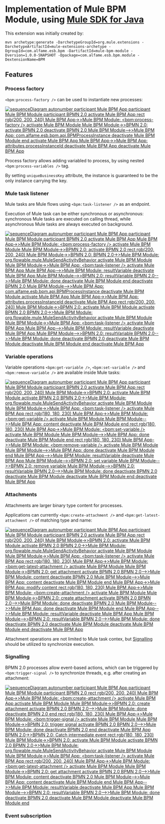 # Implementation of Mule BPM Module, using [Mule SDK for Java](https://docs.mulesoft.com/mule-sdk/1.1/getting-started)

This extension was initially created by:
```
mvn archetype:generate -DarchetypeGroupId=org.mule.extensions -DarchetypeArtifactId=mule-extensions-archetype -DgroupId=com.alfame.esb.bpm -DartifactId=mule-bpm-module -Dversion=1.0.0-SNAPSHOT -Dpackage=com.alfame.esb.bpm.module -DextensionName=BPM
```

## Features

### Process factory

`<bpm:process-factory />` can be used to instantiate new processes:

[![
sequenceDiagram
    autonumber
    participant Mule BPM App
    participant Mule BPM Module
    participant BPMN 2.0
    activate Mule BPM App
    rect rgb(200, 200, 240)
    Mule BPM App->>Mule BPM Module: <bpm:process-factory />
    activate Mule BPM Module
    Mule BPM Module->>BPMN 2.0: <startEvent />
    activate BPMN 2.0
    deactivate BPMN 2.0
    Mule BPM Module-->>Mule BPM App: com.alfame.esb.bpm.api.BPMProcessInstance
    deactivate Mule BPM Module
    end
    activate Mule BPM App
    Mule BPM App->>Mule BPM App: attributes.processInstanceId
    deactivate Mule BPM App
    deactivate Mule BPM App
](https://mermaid.ink/img/eyJjb2RlIjoic2VxdWVuY2VEaWFncmFtXG4gICAgYXV0b251bWJlclxuICAgIHBhcnRpY2lwYW50IE11bGUgQlBNIEFwcFxuICAgIHBhcnRpY2lwYW50IE11bGUgQlBNIE1vZHVsZVxuICAgIHBhcnRpY2lwYW50IEJQTU4gMi4wXG4gICAgYWN0aXZhdGUgTXVsZSBCUE0gQXBwXG4gICAgcmVjdCByZ2IoMjAwLCAyMDAsIDI0MClcbiAgICBNdWxlIEJQTSBBcHAtPj5NdWxlIEJQTSBNb2R1bGU6IDxicG06cHJvY2Vzcy1mYWN0b3J5IC8-XG4gICAgYWN0aXZhdGUgTXVsZSBCUE0gTW9kdWxlXG4gICAgTXVsZSBCUE0gTW9kdWxlLT4-QlBNTiAyLjA6IDxzdGFydEV2ZW50IC8-XG4gICAgYWN0aXZhdGUgQlBNTiAyLjBcbiAgICBkZWFjdGl2YXRlIEJQTU4gMi4wXG4gICAgTXVsZSBCUE0gTW9kdWxlLS0-Pk11bGUgQlBNIEFwcDogY29tLmFsZmFtZS5lc2IuYnBtLmFwaS5CUE1Qcm9jZXNzSW5zdGFuY2VcbiAgICBkZWFjdGl2YXRlIE11bGUgQlBNIE1vZHVsZVxuICAgIGVuZFxuICAgIGFjdGl2YXRlIE11bGUgQlBNIEFwcFxuICAgIE11bGUgQlBNIEFwcC0-Pk11bGUgQlBNIEFwcDogYXR0cmlidXRlcy5wcm9jZXNzSW5zdGFuY2VJZFxuICAgIGRlYWN0aXZhdGUgTXVsZSBCUE0gQXBwXG4gICAgZGVhY3RpdmF0ZSBNdWxlIEJQTSBBcHAiLCJtZXJtYWlkIjp7InRoZW1lIjoiZGVmYXVsdCJ9LCJ1cGRhdGVFZGl0b3IiOmZhbHNlfQ)](https://mermaid-js.github.io/mermaid-live-editor/#/edit/eyJjb2RlIjoic2VxdWVuY2VEaWFncmFtXG4gICAgYXV0b251bWJlclxuICAgIHBhcnRpY2lwYW50IE11bGUgQlBNIEFwcFxuICAgIHBhcnRpY2lwYW50IE11bGUgQlBNIE1vZHVsZVxuICAgIHBhcnRpY2lwYW50IEJQTU4gMi4wXG4gICAgYWN0aXZhdGUgTXVsZSBCUE0gQXBwXG4gICAgcmVjdCByZ2IoMjAwLCAyMDAsIDI0MClcbiAgICBNdWxlIEJQTSBBcHAtPj5NdWxlIEJQTSBNb2R1bGU6IDxicG06cHJvY2Vzcy1mYWN0b3J5IC8-XG4gICAgYWN0aXZhdGUgTXVsZSBCUE0gTW9kdWxlXG4gICAgTXVsZSBCUE0gTW9kdWxlLT4-QlBNTiAyLjA6IDxzdGFydEV2ZW50IC8-XG4gICAgYWN0aXZhdGUgQlBNTiAyLjBcbiAgICBkZWFjdGl2YXRlIEJQTU4gMi4wXG4gICAgTXVsZSBCUE0gTW9kdWxlLS0-Pk11bGUgQlBNIEFwcDogY29tLmFsZmFtZS5lc2IuYnBtLmFwaS5CUE1Qcm9jZXNzSW5zdGFuY2VcbiAgICBkZWFjdGl2YXRlIE11bGUgQlBNIE1vZHVsZVxuICAgIGVuZFxuICAgIGFjdGl2YXRlIE11bGUgQlBNIEFwcFxuICAgIE11bGUgQlBNIEFwcC0-Pk11bGUgQlBNIEFwcDogYXR0cmlidXRlcy5wcm9jZXNzSW5zdGFuY2VJZFxuICAgIGRlYWN0aXZhdGUgTXVsZSBCUE0gQXBwXG4gICAgZGVhY3RpdmF0ZSBNdWxlIEJQTSBBcHAiLCJtZXJtYWlkIjp7InRoZW1lIjoiZGVmYXVsdCJ9LCJ1cGRhdGVFZGl0b3IiOmZhbHNlfQ)

Process factory allows adding variabled to process, by using nested `<bpm:process-variables />` tag.

By setting `uniqueBusinessKey` attribute, the instance is guaranteed to be the only instance carrying the key.

### Mule task listener

Mule tasks are Mule flows using `<bpm:task-listener />` as an endpoint.

Execution of Mule task can be either synchronous or asynchronous: synchronous Mule tasks are executed on calling thread, while asynchronous Mule tasks are always executed on background.

[![
sequenceDiagram
    autonumber
    participant Mule BPM App
    participant Mule BPM Module
    participant BPMN 2.0
    activate Mule BPM App
    Mule BPM App->>Mule BPM Module: <bpm:process-factory />
    activate Mule BPM Module
    Mule BPM Module->>BPMN 2.0: <startEvent />
    activate BPMN 2.0
    rect rgb(200, 200, 240)
    Mule BPM Module->>BPMN 2.0: <serviceTask flowable:type="mule" flowable:async="false" />
    BPMN 2.0->>Mule BPM Module: org.flowable.mule.MuleSendActivityBehavior
    activate Mule BPM Module
    Mule BPM Module->>Mule BPM App: <bpm:task-listener />
    activate Mule BPM App
    Mule BPM App-->>Mule BPM Module: resultVariable
    deactivate Mule BPM App
    Mule BPM Module-->>BPMN 2.0: resultVariable
    BPMN 2.0-->>Mule BPM Module: done
    deactivate Mule BPM Module
    end
    deactivate BPMN 2.0
    Mule BPM Module-->>Mule BPM App: com.alfame.esb.bpm.api.BPMProcessInstance
    deactivate Mule BPM Module
    activate Mule BPM App
    Mule BPM App->>Mule BPM App: attributes.processInstanceId
    deactivate Mule BPM App
    rect rgb(200, 200, 240)
    Mule BPM Module->>BPMN 2.0: <serviceTask flowable:type="mule" flowable:async="true" />
    activate Mule BPM Module
    activate BPMN 2.0
    BPMN 2.0->>Mule BPM Module: org.flowable.mule.MuleSendActivityBehavior
    activate Mule BPM Module
    Mule BPM Module->>Mule BPM App: <bpm:task-listener />
    activate Mule BPM App
    Mule BPM App-->>Mule BPM Module: resultVariable
    deactivate Mule BPM App
    Mule BPM Module-->>BPMN 2.0: resultVariable
    BPMN 2.0-->>Mule BPM Module: done
    deactivate BPMN 2.0
    deactivate Mule BPM Module
    deactivate Mule BPM Module
    end
    deactivate Mule BPM App
](https://mermaid.ink/img/eyJjb2RlIjoic2VxdWVuY2VEaWFncmFtXG4gICAgYXV0b251bWJlclxuICAgIHBhcnRpY2lwYW50IE11bGUgQlBNIEFwcFxuICAgIHBhcnRpY2lwYW50IE11bGUgQlBNIE1vZHVsZVxuICAgIHBhcnRpY2lwYW50IEJQTU4gMi4wXG4gICAgYWN0aXZhdGUgTXVsZSBCUE0gQXBwXG4gICAgTXVsZSBCUE0gQXBwLT4-TXVsZSBCUE0gTW9kdWxlOiA8YnBtOnByb2Nlc3MtZmFjdG9yeSAvPlxuICAgIGFjdGl2YXRlIE11bGUgQlBNIE1vZHVsZVxuICAgIE11bGUgQlBNIE1vZHVsZS0-PkJQTU4gMi4wOiA8c3RhcnRFdmVudCAvPlxuICAgIGFjdGl2YXRlIEJQTU4gMi4wXG4gICAgcmVjdCByZ2IoMjAwLCAyMDAsIDI0MClcbiAgICBNdWxlIEJQTSBNb2R1bGUtPj5CUE1OIDIuMDogPHNlcnZpY2VUYXNrIGZsb3dhYmxlOnR5cGU9XCJtdWxlXCIgZmxvd2FibGU6YXN5bmM9XCJmYWxzZVwiIC8-XG4gICAgQlBNTiAyLjAtPj5NdWxlIEJQTSBNb2R1bGU6IG9yZy5mbG93YWJsZS5tdWxlLk11bGVTZW5kQWN0aXZpdHlCZWhhdmlvclxuICAgIGFjdGl2YXRlIE11bGUgQlBNIE1vZHVsZVxuICAgIE11bGUgQlBNIE1vZHVsZS0-Pk11bGUgQlBNIEFwcDogPGJwbTp0YXNrLWxpc3RlbmVyIC8-XG4gICAgYWN0aXZhdGUgTXVsZSBCUE0gQXBwXG4gICAgTXVsZSBCUE0gQXBwLS0-Pk11bGUgQlBNIE1vZHVsZTogcmVzdWx0VmFyaWFibGVcbiAgICBkZWFjdGl2YXRlIE11bGUgQlBNIEFwcFxuICAgIE11bGUgQlBNIE1vZHVsZS0tPj5CUE1OIDIuMDogcmVzdWx0VmFyaWFibGVcbiAgICBCUE1OIDIuMC0tPj5NdWxlIEJQTSBNb2R1bGU6IGRvbmVcbiAgICBkZWFjdGl2YXRlIE11bGUgQlBNIE1vZHVsZVxuICAgIGVuZFxuICAgIGRlYWN0aXZhdGUgQlBNTiAyLjBcbiAgICBNdWxlIEJQTSBNb2R1bGUtLT4-TXVsZSBCUE0gQXBwOiBjb20uYWxmYW1lLmVzYi5icG0uYXBpLkJQTVByb2Nlc3NJbnN0YW5jZVxuICAgIGRlYWN0aXZhdGUgTXVsZSBCUE0gTW9kdWxlXG4gICAgYWN0aXZhdGUgTXVsZSBCUE0gQXBwXG4gICAgTXVsZSBCUE0gQXBwLT4-TXVsZSBCUE0gQXBwOiBhdHRyaWJ1dGVzLnByb2Nlc3NJbnN0YW5jZUlkXG4gICAgZGVhY3RpdmF0ZSBNdWxlIEJQTSBBcHBcbiAgICByZWN0IHJnYigyMDAsIDIwMCwgMjQwKVxuICAgIE11bGUgQlBNIE1vZHVsZS0-PkJQTU4gMi4wOiA8c2VydmljZVRhc2sgZmxvd2FibGU6dHlwZT1cIm11bGVcIiBmbG93YWJsZTphc3luYz1cInRydWVcIiAvPlxuICAgIGFjdGl2YXRlIE11bGUgQlBNIE1vZHVsZVxuICAgIGFjdGl2YXRlIEJQTU4gMi4wXG4gICAgQlBNTiAyLjAtPj5NdWxlIEJQTSBNb2R1bGU6IG9yZy5mbG93YWJsZS5tdWxlLk11bGVTZW5kQWN0aXZpdHlCZWhhdmlvclxuICAgIGFjdGl2YXRlIE11bGUgQlBNIE1vZHVsZVxuICAgIE11bGUgQlBNIE1vZHVsZS0-Pk11bGUgQlBNIEFwcDogPGJwbTp0YXNrLWxpc3RlbmVyIC8-XG4gICAgYWN0aXZhdGUgTXVsZSBCUE0gQXBwXG4gICAgTXVsZSBCUE0gQXBwLS0-Pk11bGUgQlBNIE1vZHVsZTogcmVzdWx0VmFyaWFibGVcbiAgICBkZWFjdGl2YXRlIE11bGUgQlBNIEFwcFxuICAgIE11bGUgQlBNIE1vZHVsZS0tPj5CUE1OIDIuMDogcmVzdWx0VmFyaWFibGVcbiAgICBCUE1OIDIuMC0tPj5NdWxlIEJQTSBNb2R1bGU6IGRvbmVcbiAgICBkZWFjdGl2YXRlIEJQTU4gMi4wXG4gICAgZGVhY3RpdmF0ZSBNdWxlIEJQTSBNb2R1bGVcbiAgICBkZWFjdGl2YXRlIE11bGUgQlBNIE1vZHVsZVxuICAgIGVuZFxuICAgIGRlYWN0aXZhdGUgTXVsZSBCUE0gQXBwIiwibWVybWFpZCI6eyJ0aGVtZSI6ImRlZmF1bHQifSwidXBkYXRlRWRpdG9yIjpmYWxzZX0)](https://mermaid-js.github.io/mermaid-live-editor/#/edit/eyJjb2RlIjoic2VxdWVuY2VEaWFncmFtXG4gICAgYXV0b251bWJlclxuICAgIHBhcnRpY2lwYW50IE11bGUgQlBNIEFwcFxuICAgIHBhcnRpY2lwYW50IE11bGUgQlBNIE1vZHVsZVxuICAgIHBhcnRpY2lwYW50IEJQTU4gMi4wXG4gICAgYWN0aXZhdGUgTXVsZSBCUE0gQXBwXG4gICAgTXVsZSBCUE0gQXBwLT4-TXVsZSBCUE0gTW9kdWxlOiA8YnBtOnByb2Nlc3MtZmFjdG9yeSAvPlxuICAgIGFjdGl2YXRlIE11bGUgQlBNIE1vZHVsZVxuICAgIE11bGUgQlBNIE1vZHVsZS0-PkJQTU4gMi4wOiA8c3RhcnRFdmVudCAvPlxuICAgIGFjdGl2YXRlIEJQTU4gMi4wXG4gICAgcmVjdCByZ2IoMjAwLCAyMDAsIDI0MClcbiAgICBNdWxlIEJQTSBNb2R1bGUtPj5CUE1OIDIuMDogPHNlcnZpY2VUYXNrIGZsb3dhYmxlOnR5cGU9XCJtdWxlXCIgZmxvd2FibGU6YXN5bmM9XCJmYWxzZVwiIC8-XG4gICAgQlBNTiAyLjAtPj5NdWxlIEJQTSBNb2R1bGU6IG9yZy5mbG93YWJsZS5tdWxlLk11bGVTZW5kQWN0aXZpdHlCZWhhdmlvclxuICAgIGFjdGl2YXRlIE11bGUgQlBNIE1vZHVsZVxuICAgIE11bGUgQlBNIE1vZHVsZS0-Pk11bGUgQlBNIEFwcDogPGJwbTp0YXNrLWxpc3RlbmVyIC8-XG4gICAgYWN0aXZhdGUgTXVsZSBCUE0gQXBwXG4gICAgTXVsZSBCUE0gQXBwLS0-Pk11bGUgQlBNIE1vZHVsZTogcmVzdWx0VmFyaWFibGVcbiAgICBkZWFjdGl2YXRlIE11bGUgQlBNIEFwcFxuICAgIE11bGUgQlBNIE1vZHVsZS0tPj5CUE1OIDIuMDogcmVzdWx0VmFyaWFibGVcbiAgICBCUE1OIDIuMC0tPj5NdWxlIEJQTSBNb2R1bGU6IGRvbmVcbiAgICBkZWFjdGl2YXRlIE11bGUgQlBNIE1vZHVsZVxuICAgIGVuZFxuICAgIGRlYWN0aXZhdGUgQlBNTiAyLjBcbiAgICBNdWxlIEJQTSBNb2R1bGUtLT4-TXVsZSBCUE0gQXBwOiBjb20uYWxmYW1lLmVzYi5icG0uYXBpLkJQTVByb2Nlc3NJbnN0YW5jZVxuICAgIGRlYWN0aXZhdGUgTXVsZSBCUE0gTW9kdWxlXG4gICAgYWN0aXZhdGUgTXVsZSBCUE0gQXBwXG4gICAgTXVsZSBCUE0gQXBwLT4-TXVsZSBCUE0gQXBwOiBhdHRyaWJ1dGVzLnByb2Nlc3NJbnN0YW5jZUlkXG4gICAgZGVhY3RpdmF0ZSBNdWxlIEJQTSBBcHBcbiAgICByZWN0IHJnYigyMDAsIDIwMCwgMjQwKVxuICAgIE11bGUgQlBNIE1vZHVsZS0-PkJQTU4gMi4wOiA8c2VydmljZVRhc2sgZmxvd2FibGU6dHlwZT1cIm11bGVcIiBmbG93YWJsZTphc3luYz1cInRydWVcIiAvPlxuICAgIGFjdGl2YXRlIE11bGUgQlBNIE1vZHVsZVxuICAgIGFjdGl2YXRlIEJQTU4gMi4wXG4gICAgQlBNTiAyLjAtPj5NdWxlIEJQTSBNb2R1bGU6IG9yZy5mbG93YWJsZS5tdWxlLk11bGVTZW5kQWN0aXZpdHlCZWhhdmlvclxuICAgIGFjdGl2YXRlIE11bGUgQlBNIE1vZHVsZVxuICAgIE11bGUgQlBNIE1vZHVsZS0-Pk11bGUgQlBNIEFwcDogPGJwbTp0YXNrLWxpc3RlbmVyIC8-XG4gICAgYWN0aXZhdGUgTXVsZSBCUE0gQXBwXG4gICAgTXVsZSBCUE0gQXBwLS0-Pk11bGUgQlBNIE1vZHVsZTogcmVzdWx0VmFyaWFibGVcbiAgICBkZWFjdGl2YXRlIE11bGUgQlBNIEFwcFxuICAgIE11bGUgQlBNIE1vZHVsZS0tPj5CUE1OIDIuMDogcmVzdWx0VmFyaWFibGVcbiAgICBCUE1OIDIuMC0tPj5NdWxlIEJQTSBNb2R1bGU6IGRvbmVcbiAgICBkZWFjdGl2YXRlIEJQTU4gMi4wXG4gICAgZGVhY3RpdmF0ZSBNdWxlIEJQTSBNb2R1bGVcbiAgICBkZWFjdGl2YXRlIE11bGUgQlBNIE1vZHVsZVxuICAgIGVuZFxuICAgIGRlYWN0aXZhdGUgTXVsZSBCUE0gQXBwIiwibWVybWFpZCI6eyJ0aGVtZSI6ImRlZmF1bHQifSwidXBkYXRlRWRpdG9yIjpmYWxzZX0)

### Variable operations

Variable operations `<bpm:get-variable />`, `<bpm:set-variable />` and `<bpm:remove-variable />` are available inside Mule tasks:

[![
sequenceDiagram
    autonumber
    participant Mule BPM App
    participant Mule BPM Module
    participant BPMN 2.0
    activate Mule BPM App
    rect rgb(200, 200, 240)
    Mule BPM Module->>BPMN 2.0: <serviceTask flowable:type="mule" flowable:async="true" />
    activate Mule BPM Module
    activate BPMN 2.0
    BPMN 2.0->>Mule BPM Module: org.flowable.mule.MuleSendActivityBehavior
    activate Mule BPM Module
    Mule BPM Module->>Mule BPM App: <bpm:task-listener />
    activate Mule BPM App
    rect rgb(180, 180, 230)
    Mule BPM App->>Mule BPM Module: <bpm:get-variable />
    activate Mule BPM Module
    Mule BPM Module-->>Mule BPM App: content
    deactivate Mule BPM Module
    end
    rect rgb(180, 180, 230)
    Mule BPM App->>Mule BPM Module: <bpm:set-variable />
    activate Mule BPM Module
    Mule BPM Module-->>Mule BPM App: done
    deactivate Mule BPM Module
    end
    rect rgb(180, 180, 230)
    Mule BPM App->>Mule BPM Module: <bpm:remove-variable />
    activate Mule BPM Module
    Mule BPM Module-->>Mule BPM App: done
    deactivate Mule BPM Module
    end
    Mule BPM App-->>Mule BPM Module: resultVariable
    deactivate Mule BPM App
    Mule BPM Module-->>BPMN 2.0: set variable
    Mule BPM Module-->>BPMN 2.0: remove variable
    Mule BPM Module-->>BPMN 2.0: resultVariable
    BPMN 2.0-->>Mule BPM Module: done
    deactivate BPMN 2.0
    deactivate Mule BPM Module
    deactivate Mule BPM Module
    end
    deactivate Mule BPM App
](https://mermaid.ink/img/eyJjb2RlIjoic2VxdWVuY2VEaWFncmFtXG4gICAgYXV0b251bWJlclxuICAgIHBhcnRpY2lwYW50IE11bGUgQlBNIEFwcFxuICAgIHBhcnRpY2lwYW50IE11bGUgQlBNIE1vZHVsZVxuICAgIHBhcnRpY2lwYW50IEJQTU4gMi4wXG4gICAgYWN0aXZhdGUgTXVsZSBCUE0gQXBwXG4gICAgcmVjdCByZ2IoMjAwLCAyMDAsIDI0MClcbiAgICBNdWxlIEJQTSBNb2R1bGUtPj5CUE1OIDIuMDogPHNlcnZpY2VUYXNrIGZsb3dhYmxlOnR5cGU9XCJtdWxlXCIgZmxvd2FibGU6YXN5bmM9XCJ0cnVlXCIgLz5cbiAgICBhY3RpdmF0ZSBNdWxlIEJQTSBNb2R1bGVcbiAgICBhY3RpdmF0ZSBCUE1OIDIuMFxuICAgIEJQTU4gMi4wLT4-TXVsZSBCUE0gTW9kdWxlOiBvcmcuZmxvd2FibGUubXVsZS5NdWxlU2VuZEFjdGl2aXR5QmVoYXZpb3JcbiAgICBhY3RpdmF0ZSBNdWxlIEJQTSBNb2R1bGVcbiAgICBNdWxlIEJQTSBNb2R1bGUtPj5NdWxlIEJQTSBBcHA6IDxicG06dGFzay1saXN0ZW5lciAvPlxuICAgIGFjdGl2YXRlIE11bGUgQlBNIEFwcFxuICAgIHJlY3QgcmdiKDE4MCwgMTgwLCAyMzApXG4gICAgTXVsZSBCUE0gQXBwLT4-TXVsZSBCUE0gTW9kdWxlOiA8YnBtOmdldC12YXJpYWJsZSAvPlxuICAgIGFjdGl2YXRlIE11bGUgQlBNIE1vZHVsZVxuICAgIE11bGUgQlBNIE1vZHVsZS0tPj5NdWxlIEJQTSBBcHA6IGNvbnRlbnRcbiAgICBkZWFjdGl2YXRlIE11bGUgQlBNIE1vZHVsZVxuICAgIGVuZFxuICAgIHJlY3QgcmdiKDE4MCwgMTgwLCAyMzApXG4gICAgTXVsZSBCUE0gQXBwLT4-TXVsZSBCUE0gTW9kdWxlOiA8YnBtOnNldC12YXJpYWJsZSAvPlxuICAgIGFjdGl2YXRlIE11bGUgQlBNIE1vZHVsZVxuICAgIE11bGUgQlBNIE1vZHVsZS0tPj5NdWxlIEJQTSBBcHA6IGRvbmVcbiAgICBkZWFjdGl2YXRlIE11bGUgQlBNIE1vZHVsZVxuICAgIGVuZFxuICAgIHJlY3QgcmdiKDE4MCwgMTgwLCAyMzApXG4gICAgTXVsZSBCUE0gQXBwLT4-TXVsZSBCUE0gTW9kdWxlOiA8YnBtOnJlbW92ZS12YXJpYWJsZSAvPlxuICAgIGFjdGl2YXRlIE11bGUgQlBNIE1vZHVsZVxuICAgIE11bGUgQlBNIE1vZHVsZS0tPj5NdWxlIEJQTSBBcHA6IGRvbmVcbiAgICBkZWFjdGl2YXRlIE11bGUgQlBNIE1vZHVsZVxuICAgIGVuZFxuICAgIE11bGUgQlBNIEFwcC0tPj5NdWxlIEJQTSBNb2R1bGU6IHJlc3VsdFZhcmlhYmxlXG4gICAgZGVhY3RpdmF0ZSBNdWxlIEJQTSBBcHBcbiAgICBNdWxlIEJQTSBNb2R1bGUtLT4-QlBNTiAyLjA6IHNldCB2YXJpYWJsZVxuICAgIE11bGUgQlBNIE1vZHVsZS0tPj5CUE1OIDIuMDogcmVtb3ZlIHZhcmlhYmxlXG4gICAgTXVsZSBCUE0gTW9kdWxlLS0-PkJQTU4gMi4wOiByZXN1bHRWYXJpYWJsZVxuICAgIEJQTU4gMi4wLS0-Pk11bGUgQlBNIE1vZHVsZTogZG9uZVxuICAgIGRlYWN0aXZhdGUgQlBNTiAyLjBcbiAgICBkZWFjdGl2YXRlIE11bGUgQlBNIE1vZHVsZVxuICAgIGRlYWN0aXZhdGUgTXVsZSBCUE0gTW9kdWxlXG4gICAgZW5kXG4gICAgZGVhY3RpdmF0ZSBNdWxlIEJQTSBBcHAiLCJtZXJtYWlkIjp7InRoZW1lIjoiZGVmYXVsdCJ9LCJ1cGRhdGVFZGl0b3IiOmZhbHNlfQ)](https://mermaid-js.github.io/mermaid-live-editor/#/edit/eyJjb2RlIjoic2VxdWVuY2VEaWFncmFtXG4gICAgYXV0b251bWJlclxuICAgIHBhcnRpY2lwYW50IE11bGUgQlBNIEFwcFxuICAgIHBhcnRpY2lwYW50IE11bGUgQlBNIE1vZHVsZVxuICAgIHBhcnRpY2lwYW50IEJQTU4gMi4wXG4gICAgYWN0aXZhdGUgTXVsZSBCUE0gQXBwXG4gICAgcmVjdCByZ2IoMjAwLCAyMDAsIDI0MClcbiAgICBNdWxlIEJQTSBNb2R1bGUtPj5CUE1OIDIuMDogPHNlcnZpY2VUYXNrIGZsb3dhYmxlOnR5cGU9XCJtdWxlXCIgZmxvd2FibGU6YXN5bmM9XCJ0cnVlXCIgLz5cbiAgICBhY3RpdmF0ZSBNdWxlIEJQTSBNb2R1bGVcbiAgICBhY3RpdmF0ZSBCUE1OIDIuMFxuICAgIEJQTU4gMi4wLT4-TXVsZSBCUE0gTW9kdWxlOiBvcmcuZmxvd2FibGUubXVsZS5NdWxlU2VuZEFjdGl2aXR5QmVoYXZpb3JcbiAgICBhY3RpdmF0ZSBNdWxlIEJQTSBNb2R1bGVcbiAgICBNdWxlIEJQTSBNb2R1bGUtPj5NdWxlIEJQTSBBcHA6IDxicG06dGFzay1saXN0ZW5lciAvPlxuICAgIGFjdGl2YXRlIE11bGUgQlBNIEFwcFxuICAgIHJlY3QgcmdiKDE4MCwgMTgwLCAyMzApXG4gICAgTXVsZSBCUE0gQXBwLT4-TXVsZSBCUE0gTW9kdWxlOiA8YnBtOmdldC12YXJpYWJsZSAvPlxuICAgIGFjdGl2YXRlIE11bGUgQlBNIE1vZHVsZVxuICAgIE11bGUgQlBNIE1vZHVsZS0tPj5NdWxlIEJQTSBBcHA6IGNvbnRlbnRcbiAgICBkZWFjdGl2YXRlIE11bGUgQlBNIE1vZHVsZVxuICAgIGVuZFxuICAgIHJlY3QgcmdiKDE4MCwgMTgwLCAyMzApXG4gICAgTXVsZSBCUE0gQXBwLT4-TXVsZSBCUE0gTW9kdWxlOiA8YnBtOnNldC12YXJpYWJsZSAvPlxuICAgIGFjdGl2YXRlIE11bGUgQlBNIE1vZHVsZVxuICAgIE11bGUgQlBNIE1vZHVsZS0tPj5NdWxlIEJQTSBBcHA6IGRvbmVcbiAgICBkZWFjdGl2YXRlIE11bGUgQlBNIE1vZHVsZVxuICAgIGVuZFxuICAgIHJlY3QgcmdiKDE4MCwgMTgwLCAyMzApXG4gICAgTXVsZSBCUE0gQXBwLT4-TXVsZSBCUE0gTW9kdWxlOiA8YnBtOnJlbW92ZS12YXJpYWJsZSAvPlxuICAgIGFjdGl2YXRlIE11bGUgQlBNIE1vZHVsZVxuICAgIE11bGUgQlBNIE1vZHVsZS0tPj5NdWxlIEJQTSBBcHA6IGRvbmVcbiAgICBkZWFjdGl2YXRlIE11bGUgQlBNIE1vZHVsZVxuICAgIGVuZFxuICAgIE11bGUgQlBNIEFwcC0tPj5NdWxlIEJQTSBNb2R1bGU6IHJlc3VsdFZhcmlhYmxlXG4gICAgZGVhY3RpdmF0ZSBNdWxlIEJQTSBBcHBcbiAgICBNdWxlIEJQTSBNb2R1bGUtLT4-QlBNTiAyLjA6IHNldCB2YXJpYWJsZVxuICAgIE11bGUgQlBNIE1vZHVsZS0tPj5CUE1OIDIuMDogcmVtb3ZlIHZhcmlhYmxlXG4gICAgTXVsZSBCUE0gTW9kdWxlLS0-PkJQTU4gMi4wOiByZXN1bHRWYXJpYWJsZVxuICAgIEJQTU4gMi4wLS0-Pk11bGUgQlBNIE1vZHVsZTogZG9uZVxuICAgIGRlYWN0aXZhdGUgQlBNTiAyLjBcbiAgICBkZWFjdGl2YXRlIE11bGUgQlBNIE1vZHVsZVxuICAgIGRlYWN0aXZhdGUgTXVsZSBCUE0gTW9kdWxlXG4gICAgZW5kXG4gICAgZGVhY3RpdmF0ZSBNdWxlIEJQTSBBcHAiLCJtZXJtYWlkIjp7InRoZW1lIjoiZGVmYXVsdCJ9LCJ1cGRhdGVFZGl0b3IiOmZhbHNlfQ)


### Attachments

Attachments are larger binary type content for processes.

Applications can currently `<bpm:create-attachment />` and `<bpm:get-latest-attachment />` of matching type and name:

[![
sequenceDiagram
    autonumber
    participant Mule BPM App
    participant Mule BPM Module
    participant BPMN 2.0
    activate Mule BPM App
    rect rgb(200, 200, 240)
    Mule BPM Module->>BPMN 2.0: <serviceTask flowable:type="mule" flowable:async="true" />
    activate Mule BPM Module
    activate BPMN 2.0
    BPMN 2.0->>Mule BPM Module: org.flowable.mule.MuleSendActivityBehavior
    activate Mule BPM Module
    Mule BPM Module->>Mule BPM App: <bpm:task-listener />
    activate Mule BPM App
    rect rgb(180, 180, 230)
    Mule BPM App->>Mule BPM Module: <bpm:get-latest-attachment />
    activate Mule BPM Module
    Mule BPM Module->>BPMN 2.0: get attachment
    activate BPMN 2.0
    BPMN 2.0-->>Mule BPM Module: content
    deactivate BPMN 2.0
    Mule BPM Module-->>Mule BPM App: content
    deactivate Mule BPM Module
    end
    Mule BPM App->>Mule BPM App: modify content
    rect rgb(180, 180, 230)
    Mule BPM App->>Mule BPM Module: <bpm:create-attachment />
    activate Mule BPM Module
    Mule BPM Module->>BPMN 2.0: create attachment
    activate BPMN 2.0
    BPMN 2.0-->>Mule BPM Module: done
    deactivate BPMN 2.0
    Mule BPM Module-->>Mule BPM App: done
    deactivate Mule BPM Module
    end
    Mule BPM App-->>Mule BPM Module: resultVariable
    deactivate Mule BPM App
    Mule BPM Module-->>BPMN 2.0: resultVariable
    BPMN 2.0-->>Mule BPM Module: done
    deactivate BPMN 2.0
    deactivate Mule BPM Module
    deactivate Mule BPM Module
    end
    deactivate Mule BPM App
](https://mermaid.ink/img/eyJjb2RlIjoic2VxdWVuY2VEaWFncmFtXG4gICAgYXV0b251bWJlclxuICAgIHBhcnRpY2lwYW50IE11bGUgQlBNIEFwcFxuICAgIHBhcnRpY2lwYW50IE11bGUgQlBNIE1vZHVsZVxuICAgIHBhcnRpY2lwYW50IEJQTU4gMi4wXG4gICAgYWN0aXZhdGUgTXVsZSBCUE0gQXBwXG4gICAgcmVjdCByZ2IoMjAwLCAyMDAsIDI0MClcbiAgICBNdWxlIEJQTSBNb2R1bGUtPj5CUE1OIDIuMDogPHNlcnZpY2VUYXNrIGZsb3dhYmxlOnR5cGU9XCJtdWxlXCIgZmxvd2FibGU6YXN5bmM9XCJ0cnVlXCIgLz5cbiAgICBhY3RpdmF0ZSBNdWxlIEJQTSBNb2R1bGVcbiAgICBhY3RpdmF0ZSBCUE1OIDIuMFxuICAgIEJQTU4gMi4wLT4-TXVsZSBCUE0gTW9kdWxlOiBvcmcuZmxvd2FibGUubXVsZS5NdWxlU2VuZEFjdGl2aXR5QmVoYXZpb3JcbiAgICBhY3RpdmF0ZSBNdWxlIEJQTSBNb2R1bGVcbiAgICBNdWxlIEJQTSBNb2R1bGUtPj5NdWxlIEJQTSBBcHA6IDxicG06dGFzay1saXN0ZW5lciAvPlxuICAgIGFjdGl2YXRlIE11bGUgQlBNIEFwcFxuICAgIHJlY3QgcmdiKDE4MCwgMTgwLCAyMzApXG4gICAgTXVsZSBCUE0gQXBwLT4-TXVsZSBCUE0gTW9kdWxlOiA8YnBtOmdldC1sYXRlc3QtYXR0YWNobWVudCAvPlxuICAgIGFjdGl2YXRlIE11bGUgQlBNIE1vZHVsZVxuICAgIE11bGUgQlBNIE1vZHVsZS0-PkJQTU4gMi4wOiBnZXQgYXR0YWNobWVudFxuICAgIGFjdGl2YXRlIEJQTU4gMi4wXG4gICAgQlBNTiAyLjAtLT4-TXVsZSBCUE0gTW9kdWxlOiBjb250ZW50XG4gICAgZGVhY3RpdmF0ZSBCUE1OIDIuMFxuICAgIE11bGUgQlBNIE1vZHVsZS0tPj5NdWxlIEJQTSBBcHA6IGNvbnRlbnRcbiAgICBkZWFjdGl2YXRlIE11bGUgQlBNIE1vZHVsZVxuICAgIGVuZFxuICAgIE11bGUgQlBNIEFwcC0-Pk11bGUgQlBNIEFwcDogbW9kaWZ5IGNvbnRlbnRcbiAgICByZWN0IHJnYigxODAsIDE4MCwgMjMwKVxuICAgIE11bGUgQlBNIEFwcC0-Pk11bGUgQlBNIE1vZHVsZTogPGJwbTpjcmVhdGUtYXR0YWNobWVudCAvPlxuICAgIGFjdGl2YXRlIE11bGUgQlBNIE1vZHVsZVxuICAgIE11bGUgQlBNIE1vZHVsZS0-PkJQTU4gMi4wOiBjcmVhdGUgYXR0YWNobWVudFxuICAgIGFjdGl2YXRlIEJQTU4gMi4wXG4gICAgQlBNTiAyLjAtLT4-TXVsZSBCUE0gTW9kdWxlOiBkb25lXG4gICAgZGVhY3RpdmF0ZSBCUE1OIDIuMFxuICAgIE11bGUgQlBNIE1vZHVsZS0tPj5NdWxlIEJQTSBBcHA6IGRvbmVcbiAgICBkZWFjdGl2YXRlIE11bGUgQlBNIE1vZHVsZVxuICAgIGVuZFxuICAgIE11bGUgQlBNIEFwcC0tPj5NdWxlIEJQTSBNb2R1bGU6IHJlc3VsdFZhcmlhYmxlXG4gICAgZGVhY3RpdmF0ZSBNdWxlIEJQTSBBcHBcbiAgICBNdWxlIEJQTSBNb2R1bGUtLT4-QlBNTiAyLjA6IHJlc3VsdFZhcmlhYmxlXG4gICAgQlBNTiAyLjAtLT4-TXVsZSBCUE0gTW9kdWxlOiBkb25lXG4gICAgZGVhY3RpdmF0ZSBCUE1OIDIuMFxuICAgIGRlYWN0aXZhdGUgTXVsZSBCUE0gTW9kdWxlXG4gICAgZGVhY3RpdmF0ZSBNdWxlIEJQTSBNb2R1bGVcbiAgICBlbmRcbiAgICBkZWFjdGl2YXRlIE11bGUgQlBNIEFwcCIsIm1lcm1haWQiOnsidGhlbWUiOiJkZWZhdWx0In0sInVwZGF0ZUVkaXRvciI6ZmFsc2V9)](https://mermaid-js.github.io/mermaid-live-editor/#/edit/eyJjb2RlIjoic2VxdWVuY2VEaWFncmFtXG4gICAgYXV0b251bWJlclxuICAgIHBhcnRpY2lwYW50IE11bGUgQlBNIEFwcFxuICAgIHBhcnRpY2lwYW50IE11bGUgQlBNIE1vZHVsZVxuICAgIHBhcnRpY2lwYW50IEJQTU4gMi4wXG4gICAgYWN0aXZhdGUgTXVsZSBCUE0gQXBwXG4gICAgcmVjdCByZ2IoMjAwLCAyMDAsIDI0MClcbiAgICBNdWxlIEJQTSBNb2R1bGUtPj5CUE1OIDIuMDogPHNlcnZpY2VUYXNrIGZsb3dhYmxlOnR5cGU9XCJtdWxlXCIgZmxvd2FibGU6YXN5bmM9XCJ0cnVlXCIgLz5cbiAgICBhY3RpdmF0ZSBNdWxlIEJQTSBNb2R1bGVcbiAgICBhY3RpdmF0ZSBCUE1OIDIuMFxuICAgIEJQTU4gMi4wLT4-TXVsZSBCUE0gTW9kdWxlOiBvcmcuZmxvd2FibGUubXVsZS5NdWxlU2VuZEFjdGl2aXR5QmVoYXZpb3JcbiAgICBhY3RpdmF0ZSBNdWxlIEJQTSBNb2R1bGVcbiAgICBNdWxlIEJQTSBNb2R1bGUtPj5NdWxlIEJQTSBBcHA6IDxicG06dGFzay1saXN0ZW5lciAvPlxuICAgIGFjdGl2YXRlIE11bGUgQlBNIEFwcFxuICAgIHJlY3QgcmdiKDE4MCwgMTgwLCAyMzApXG4gICAgTXVsZSBCUE0gQXBwLT4-TXVsZSBCUE0gTW9kdWxlOiA8YnBtOmdldC1sYXRlc3QtYXR0YWNobWVudCAvPlxuICAgIGFjdGl2YXRlIE11bGUgQlBNIE1vZHVsZVxuICAgIE11bGUgQlBNIE1vZHVsZS0-PkJQTU4gMi4wOiBnZXQgYXR0YWNobWVudFxuICAgIGFjdGl2YXRlIEJQTU4gMi4wXG4gICAgQlBNTiAyLjAtLT4-TXVsZSBCUE0gTW9kdWxlOiBjb250ZW50XG4gICAgZGVhY3RpdmF0ZSBCUE1OIDIuMFxuICAgIE11bGUgQlBNIE1vZHVsZS0tPj5NdWxlIEJQTSBBcHA6IGNvbnRlbnRcbiAgICBkZWFjdGl2YXRlIE11bGUgQlBNIE1vZHVsZVxuICAgIGVuZFxuICAgIE11bGUgQlBNIEFwcC0-Pk11bGUgQlBNIEFwcDogbW9kaWZ5IGNvbnRlbnRcbiAgICByZWN0IHJnYigxODAsIDE4MCwgMjMwKVxuICAgIE11bGUgQlBNIEFwcC0-Pk11bGUgQlBNIE1vZHVsZTogPGJwbTpjcmVhdGUtYXR0YWNobWVudCAvPlxuICAgIGFjdGl2YXRlIE11bGUgQlBNIE1vZHVsZVxuICAgIE11bGUgQlBNIE1vZHVsZS0-PkJQTU4gMi4wOiBjcmVhdGUgYXR0YWNobWVudFxuICAgIGFjdGl2YXRlIEJQTU4gMi4wXG4gICAgQlBNTiAyLjAtLT4-TXVsZSBCUE0gTW9kdWxlOiBkb25lXG4gICAgZGVhY3RpdmF0ZSBCUE1OIDIuMFxuICAgIE11bGUgQlBNIE1vZHVsZS0tPj5NdWxlIEJQTSBBcHA6IGRvbmVcbiAgICBkZWFjdGl2YXRlIE11bGUgQlBNIE1vZHVsZVxuICAgIGVuZFxuICAgIE11bGUgQlBNIEFwcC0tPj5NdWxlIEJQTSBNb2R1bGU6IHJlc3VsdFZhcmlhYmxlXG4gICAgZGVhY3RpdmF0ZSBNdWxlIEJQTSBBcHBcbiAgICBNdWxlIEJQTSBNb2R1bGUtLT4-QlBNTiAyLjA6IHJlc3VsdFZhcmlhYmxlXG4gICAgQlBNTiAyLjAtLT4-TXVsZSBCUE0gTW9kdWxlOiBkb25lXG4gICAgZGVhY3RpdmF0ZSBCUE1OIDIuMFxuICAgIGRlYWN0aXZhdGUgTXVsZSBCUE0gTW9kdWxlXG4gICAgZGVhY3RpdmF0ZSBNdWxlIEJQTSBNb2R1bGVcbiAgICBlbmRcbiAgICBkZWFjdGl2YXRlIE11bGUgQlBNIEFwcCIsIm1lcm1haWQiOnsidGhlbWUiOiJkZWZhdWx0In0sInVwZGF0ZUVkaXRvciI6ZmFsc2V9)

Attachment operations are not limited to Mule task contex, but [Signalling](#signalling) should be utilized to synchronize execution.

### Signalling

BPMN 2.0 processes allow event-based actions, which can be triggered by `<bpm:trigger-signal />` to synchronize threads, e.g. after creating an attachment:

[![
sequenceDiagram
    autonumber
    participant Mule BPM App
    participant Mule BPM Module
    participant BPMN 2.0
    rect rgb(200, 200, 240)
    Mule BPM App->>Mule BPM Module: <bpm:create-attachment />
    activate Mule BPM App
    activate Mule BPM Module
    Mule BPM Module->>BPMN 2.0: create attachment
    activate BPMN 2.0
    BPMN 2.0-->>Mule BPM Module: done
    deactivate BPMN 2.0
    end
    rect rgb(180, 180, 230)
    Mule BPM App->>Mule BPM Module: <bpm:trigger-signal />
    activate Mule BPM Module
    Mule BPM Module->>BPMN 2.0: trigger signal
    activate BPMN 2.0
    BPMN 2.0-->>Mule BPM Module: done
    deactivate BPMN 2.0
    end
    deactivate Mule BPM App
    BPMN 2.0->>BPMN 2.0: Catch intermediate event
    rect rgb(180, 180, 230)
    Mule BPM Module->>BPMN 2.0: <serviceTask flowable:type="mule" flowable:async="true" />
    activate Mule BPM Module
    activate BPMN 2.0
    BPMN 2.0->>Mule BPM Module: org.flowable.mule.MuleSendActivityBehavior
    activate Mule BPM Module
    Mule BPM Module->>Mule BPM App: <bpm:task-listener />
    activate Mule BPM App
    rect rgb(200, 200, 240)
    Mule BPM App->>Mule BPM Module: <bpm:get-latest-attachment />
    activate Mule BPM Module
    Mule BPM Module->>BPMN 2.0: get attachment
    activate BPMN 2.0
    BPMN 2.0-->>Mule BPM Module: content
    deactivate BPMN 2.0
    Mule BPM Module-->>Mule BPM App: content
    deactivate Mule BPM Module
    end
    Mule BPM App-->>Mule BPM Module: resultVariable
    deactivate Mule BPM App
    Mule BPM Module-->>BPMN 2.0: resultVariable
    BPMN 2.0-->>Mule BPM Module: done
    deactivate BPMN 2.0
    deactivate Mule BPM Module
    deactivate Mule BPM Module
    end
](https://mermaid.ink/img/eyJjb2RlIjoic2VxdWVuY2VEaWFncmFtXG4gICAgYXV0b251bWJlclxuICAgIHBhcnRpY2lwYW50IE11bGUgQlBNIEFwcFxuICAgIHBhcnRpY2lwYW50IE11bGUgQlBNIE1vZHVsZVxuICAgIHBhcnRpY2lwYW50IEJQTU4gMi4wXG4gICAgcmVjdCByZ2IoMjAwLCAyMDAsIDI0MClcbiAgICBNdWxlIEJQTSBBcHAtPj5NdWxlIEJQTSBNb2R1bGU6IDxicG06Y3JlYXRlLWF0dGFjaG1lbnQgLz5cbiAgICBhY3RpdmF0ZSBNdWxlIEJQTSBBcHBcbiAgICBhY3RpdmF0ZSBNdWxlIEJQTSBNb2R1bGVcbiAgICBNdWxlIEJQTSBNb2R1bGUtPj5CUE1OIDIuMDogY3JlYXRlIGF0dGFjaG1lbnRcbiAgICBhY3RpdmF0ZSBCUE1OIDIuMFxuICAgIEJQTU4gMi4wLS0-Pk11bGUgQlBNIE1vZHVsZTogZG9uZVxuICAgIGRlYWN0aXZhdGUgQlBNTiAyLjBcbiAgICBlbmRcbiAgICByZWN0IHJnYigxODAsIDE4MCwgMjMwKVxuICAgIE11bGUgQlBNIEFwcC0-Pk11bGUgQlBNIE1vZHVsZTogPGJwbTp0cmlnZ2VyLXNpZ25hbCAvPlxuICAgIGFjdGl2YXRlIE11bGUgQlBNIE1vZHVsZVxuICAgIE11bGUgQlBNIE1vZHVsZS0-PkJQTU4gMi4wOiB0cmlnZ2VyIHNpZ25hbFxuICAgIGFjdGl2YXRlIEJQTU4gMi4wXG4gICAgQlBNTiAyLjAtLT4-TXVsZSBCUE0gTW9kdWxlOiBkb25lXG4gICAgZGVhY3RpdmF0ZSBCUE1OIDIuMFxuICAgIGVuZFxuICAgIGRlYWN0aXZhdGUgTXVsZSBCUE0gQXBwXG4gICAgQlBNTiAyLjAtPj5CUE1OIDIuMDogQ2F0Y2ggaW50ZXJtZWRpYXRlIGV2ZW50XG4gICAgcmVjdCByZ2IoMTgwLCAxODAsIDIzMClcbiAgICBNdWxlIEJQTSBNb2R1bGUtPj5CUE1OIDIuMDogPHNlcnZpY2VUYXNrIGZsb3dhYmxlOnR5cGU9XCJtdWxlXCIgZmxvd2FibGU6YXN5bmM9XCJ0cnVlXCIgLz5cbiAgICBhY3RpdmF0ZSBNdWxlIEJQTSBNb2R1bGVcbiAgICBhY3RpdmF0ZSBCUE1OIDIuMFxuICAgIEJQTU4gMi4wLT4-TXVsZSBCUE0gTW9kdWxlOiBvcmcuZmxvd2FibGUubXVsZS5NdWxlU2VuZEFjdGl2aXR5QmVoYXZpb3JcbiAgICBhY3RpdmF0ZSBNdWxlIEJQTSBNb2R1bGVcbiAgICBNdWxlIEJQTSBNb2R1bGUtPj5NdWxlIEJQTSBBcHA6IDxicG06dGFzay1saXN0ZW5lciAvPlxuICAgIGFjdGl2YXRlIE11bGUgQlBNIEFwcFxuICAgIHJlY3QgcmdiKDIwMCwgMjAwLCAyNDApXG4gICAgTXVsZSBCUE0gQXBwLT4-TXVsZSBCUE0gTW9kdWxlOiA8YnBtOmdldC1sYXRlc3QtYXR0YWNobWVudCAvPlxuICAgIGFjdGl2YXRlIE11bGUgQlBNIE1vZHVsZVxuICAgIE11bGUgQlBNIE1vZHVsZS0-PkJQTU4gMi4wOiBnZXQgYXR0YWNobWVudFxuICAgIGFjdGl2YXRlIEJQTU4gMi4wXG4gICAgQlBNTiAyLjAtLT4-TXVsZSBCUE0gTW9kdWxlOiBjb250ZW50XG4gICAgZGVhY3RpdmF0ZSBCUE1OIDIuMFxuICAgIE11bGUgQlBNIE1vZHVsZS0tPj5NdWxlIEJQTSBBcHA6IGNvbnRlbnRcbiAgICBkZWFjdGl2YXRlIE11bGUgQlBNIE1vZHVsZVxuICAgIGVuZFxuICAgIE11bGUgQlBNIEFwcC0tPj5NdWxlIEJQTSBNb2R1bGU6IHJlc3VsdFZhcmlhYmxlXG4gICAgZGVhY3RpdmF0ZSBNdWxlIEJQTSBBcHBcbiAgICBNdWxlIEJQTSBNb2R1bGUtLT4-QlBNTiAyLjA6IHJlc3VsdFZhcmlhYmxlXG4gICAgQlBNTiAyLjAtLT4-TXVsZSBCUE0gTW9kdWxlOiBkb25lXG4gICAgZGVhY3RpdmF0ZSBCUE1OIDIuMFxuICAgIGRlYWN0aXZhdGUgTXVsZSBCUE0gTW9kdWxlXG4gICAgZGVhY3RpdmF0ZSBNdWxlIEJQTSBNb2R1bGVcbiAgICBlbmQiLCJtZXJtYWlkIjp7InRoZW1lIjoiZGVmYXVsdCJ9LCJ1cGRhdGVFZGl0b3IiOmZhbHNlfQ)](https://mermaid-js.github.io/mermaid-live-editor/#/edit/eyJjb2RlIjoic2VxdWVuY2VEaWFncmFtXG4gICAgYXV0b251bWJlclxuICAgIHBhcnRpY2lwYW50IE11bGUgQlBNIEFwcFxuICAgIHBhcnRpY2lwYW50IE11bGUgQlBNIE1vZHVsZVxuICAgIHBhcnRpY2lwYW50IEJQTU4gMi4wXG4gICAgcmVjdCByZ2IoMjAwLCAyMDAsIDI0MClcbiAgICBNdWxlIEJQTSBBcHAtPj5NdWxlIEJQTSBNb2R1bGU6IDxicG06Y3JlYXRlLWF0dGFjaG1lbnQgLz5cbiAgICBhY3RpdmF0ZSBNdWxlIEJQTSBBcHBcbiAgICBhY3RpdmF0ZSBNdWxlIEJQTSBNb2R1bGVcbiAgICBNdWxlIEJQTSBNb2R1bGUtPj5CUE1OIDIuMDogY3JlYXRlIGF0dGFjaG1lbnRcbiAgICBhY3RpdmF0ZSBCUE1OIDIuMFxuICAgIEJQTU4gMi4wLS0-Pk11bGUgQlBNIE1vZHVsZTogZG9uZVxuICAgIGRlYWN0aXZhdGUgQlBNTiAyLjBcbiAgICBlbmRcbiAgICByZWN0IHJnYigxODAsIDE4MCwgMjMwKVxuICAgIE11bGUgQlBNIEFwcC0-Pk11bGUgQlBNIE1vZHVsZTogPGJwbTp0cmlnZ2VyLXNpZ25hbCAvPlxuICAgIGFjdGl2YXRlIE11bGUgQlBNIE1vZHVsZVxuICAgIE11bGUgQlBNIE1vZHVsZS0-PkJQTU4gMi4wOiB0cmlnZ2VyIHNpZ25hbFxuICAgIGFjdGl2YXRlIEJQTU4gMi4wXG4gICAgQlBNTiAyLjAtLT4-TXVsZSBCUE0gTW9kdWxlOiBkb25lXG4gICAgZGVhY3RpdmF0ZSBCUE1OIDIuMFxuICAgIGVuZFxuICAgIGRlYWN0aXZhdGUgTXVsZSBCUE0gQXBwXG4gICAgQlBNTiAyLjAtPj5CUE1OIDIuMDogQ2F0Y2ggaW50ZXJtZWRpYXRlIGV2ZW50XG4gICAgcmVjdCByZ2IoMTgwLCAxODAsIDIzMClcbiAgICBNdWxlIEJQTSBNb2R1bGUtPj5CUE1OIDIuMDogPHNlcnZpY2VUYXNrIGZsb3dhYmxlOnR5cGU9XCJtdWxlXCIgZmxvd2FibGU6YXN5bmM9XCJ0cnVlXCIgLz5cbiAgICBhY3RpdmF0ZSBNdWxlIEJQTSBNb2R1bGVcbiAgICBhY3RpdmF0ZSBCUE1OIDIuMFxuICAgIEJQTU4gMi4wLT4-TXVsZSBCUE0gTW9kdWxlOiBvcmcuZmxvd2FibGUubXVsZS5NdWxlU2VuZEFjdGl2aXR5QmVoYXZpb3JcbiAgICBhY3RpdmF0ZSBNdWxlIEJQTSBNb2R1bGVcbiAgICBNdWxlIEJQTSBNb2R1bGUtPj5NdWxlIEJQTSBBcHA6IDxicG06dGFzay1saXN0ZW5lciAvPlxuICAgIGFjdGl2YXRlIE11bGUgQlBNIEFwcFxuICAgIHJlY3QgcmdiKDIwMCwgMjAwLCAyNDApXG4gICAgTXVsZSBCUE0gQXBwLT4-TXVsZSBCUE0gTW9kdWxlOiA8YnBtOmdldC1sYXRlc3QtYXR0YWNobWVudCAvPlxuICAgIGFjdGl2YXRlIE11bGUgQlBNIE1vZHVsZVxuICAgIE11bGUgQlBNIE1vZHVsZS0-PkJQTU4gMi4wOiBnZXQgYXR0YWNobWVudFxuICAgIGFjdGl2YXRlIEJQTU4gMi4wXG4gICAgQlBNTiAyLjAtLT4-TXVsZSBCUE0gTW9kdWxlOiBjb250ZW50XG4gICAgZGVhY3RpdmF0ZSBCUE1OIDIuMFxuICAgIE11bGUgQlBNIE1vZHVsZS0tPj5NdWxlIEJQTSBBcHA6IGNvbnRlbnRcbiAgICBkZWFjdGl2YXRlIE11bGUgQlBNIE1vZHVsZVxuICAgIGVuZFxuICAgIE11bGUgQlBNIEFwcC0tPj5NdWxlIEJQTSBNb2R1bGU6IHJlc3VsdFZhcmlhYmxlXG4gICAgZGVhY3RpdmF0ZSBNdWxlIEJQTSBBcHBcbiAgICBNdWxlIEJQTSBNb2R1bGUtLT4-QlBNTiAyLjA6IHJlc3VsdFZhcmlhYmxlXG4gICAgQlBNTiAyLjAtLT4-TXVsZSBCUE0gTW9kdWxlOiBkb25lXG4gICAgZGVhY3RpdmF0ZSBCUE1OIDIuMFxuICAgIGRlYWN0aXZhdGUgTXVsZSBCUE0gTW9kdWxlXG4gICAgZGVhY3RpdmF0ZSBNdWxlIEJQTSBNb2R1bGVcbiAgICBlbmQiLCJtZXJtYWlkIjp7InRoZW1lIjoiZGVmYXVsdCJ9LCJ1cGRhdGVFZGl0b3IiOmZhbHNlfQ)

### Event subscription
